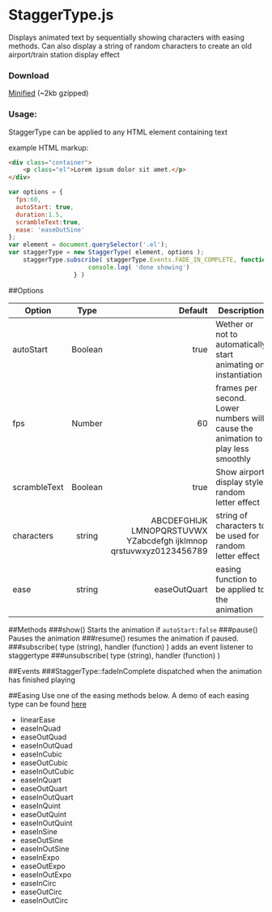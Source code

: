 StaggerType.js
=========
Displays animated text by sequentially showing characters with easing methods. Can also display a string of random characters to create an old airport/train station display effect

### Download

[Minified](https://github.com/WanjaStier/staggertype/raw/master/dist/staggertype.min.js) (~2kb gzipped)

### Usage:
StaggerType can be applied to any HTML element containing text

example HTML markup:
```html
<div class="container">
    <p class="el">Lorem ipsum dolor sit amet.</p>
</div>
```

```javascript
var options = {
  fps:60,
  autoStart: true,
  duration:1.5,
  scrambleText:true,
  ease: 'easeOutSine'
};
var element = document.querySelector('.el');
var staggerType = new StaggerType( element, options );
    staggerType.subscribe( staggerType.Events.FADE_IN_COMPLETE, function() {
                      console.log( 'done showing')
                  } )
```
##Options


| Option        | Type           | Default  | Description
| ------------- |:-------------:| -----:| -------------
| autoStart      | Boolean | true | Wether or not to automatically start animating on instantiation
| fps     | Number      |   60 | frames per second. Lower numbers will cause the animation to play less smoothly
| scrambleText | Boolean     |    true | Show airport display style random letter effect
| characters | string | ABCDEFGHIJK LMNOPQRSTUVWX YZabcdefgh ijklmnop qrstuvwxyz0123456789 | string of characters to be used for random letter effect
| ease | string | easeOutQuart | easing function to be applied to the animation

##Methods
###show()
Starts the animation if ```autoStart:false```
###pause()
Pauses the animation
###resume()
resumes the animation if paused.
###subscribe( type (string), handler (function) )
adds an event listener to staggertype
###unsubscribe( type (string), handler (function) )

##Events
###StaggerType::fadeInComplete
dispatched when the animation has finished playing

##Easing
Use one of the easing methods below. A demo of each easing type can be found [here](http://www.robertpenner.com/easing/easing_demo.html)

* linearEase
* easeInQuad
* easeOutQuad
* easeInOutQuad
* easeInCubic
* easeOutCubic
* easeInOutCubic
* easeInQuart
* easeOutQuart
* easeInOutQuart
* easeInQuint
* easeOutQuint
* easeInOutQuint
* easeInSine
* easeOutSine
* easeInOutSine
* easeInExpo
* easeOutExpo
* easeInOutExpo
* easeInCirc
* easeOutCirc
* easeInOutCirc
